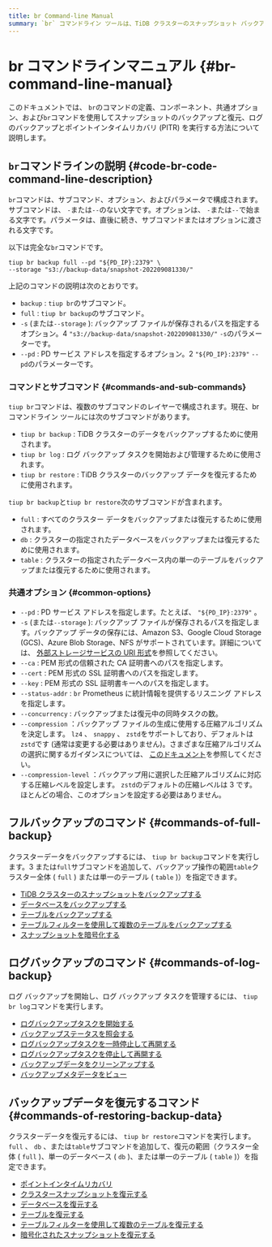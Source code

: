 ```yaml
---
title: br Command-line Manual
summary: `br` コマンドライン ツールは、TiDB クラスターのスナップショット バックアップ、ログ バックアップ、およびポイントインタイム リカバリ (PITR) に使用されます。サブコマンド、オプション、およびパラメーターで構成され、PD サービス アドレスの `--pd` やstorageパスの `-s` などの共通オプションがあります。サブコマンドには、それぞれ特定の機能を持つ `tiup br backup`、`tiup br log`、および `tiup br restore` が含まれます。バックアップ コマンドには `full`、`db`、および `table` オプションが含まれ、ログ バックアップ コマンドと復元コマンドには、バックアップ操作を管理するためのさまざまなタスクがあります。
---
```


# br コマンドラインマニュアル {#br-command-line-manual}

このドキュメントでは、 `br`のコマンドの定義、コンポーネント、共通オプション、および`br`コマンドを使用してスナップショットのバックアップと復元、ログのバックアップとポイントインタイムリカバリ (PITR) を実行する方法について説明します。

## <code>br</code>コマンドラインの説明 {#code-br-code-command-line-description}

`br`コマンドは、サブコマンド、オプション、およびパラメータで構成されます。サブコマンドは、 `-`または`--`のない文字です。オプションは、 `-`または`--`で始まる文字です。パラメータは、直後に続き、サブコマンドまたはオプションに渡される文字です。

以下は完全な`br`コマンドです。

```shell
tiup br backup full --pd "${PD_IP}:2379" \
--storage "s3://backup-data/snapshot-202209081330/"
```

上記のコマンドの説明は次のとおりです。

-   `backup` : `tiup br`のサブコマンド。
-   `full` : `tiup br backup`のサブコマンド。
-   `-s` (または`--storage` ): バックアップ ファイルが保存されるパスを指定するオプション。4 `"s3://backup-data/snapshot-202209081330/"` `-s`のパラメーターです。
-   `--pd` : PD サービス アドレスを指定するオプション。2 `"${PD_IP}:2379"` `--pd`のパラメーターです。

### コマンドとサブコマンド {#commands-and-sub-commands}

`tiup br`コマンドは、複数のサブコマンドのレイヤーで構成されます。現在、br コマンドライン ツールには次のサブコマンドがあります。

-   `tiup br backup` : TiDB クラスターのデータをバックアップするために使用されます。
-   `tiup br log` : ログ バックアップ タスクを開始および管理するために使用されます。
-   `tiup br restore` : TiDB クラスターのバックアップ データを復元するために使用されます。

`tiup br backup`と`tiup br restore`次のサブコマンドが含まれます。

-   `full` : すべてのクラスター データをバックアップまたは復元するために使用されます。
-   `db` : クラスターの指定されたデータベースをバックアップまたは復元するために使用されます。
-   `table` : クラスターの指定されたデータベース内の単一のテーブルをバックアップまたは復元するために使用されます。

### 共通オプション {#common-options}

-   `--pd` : PD サービス アドレスを指定します。たとえば、 `"${PD_IP}:2379"` 。
-   `-s` (または`--storage` ): バックアップ ファイルが保存されるパスを指定します。バックアップ データの保存には、Amazon S3、Google Cloud Storage (GCS)、Azure Blob Storage、NFS がサポートされています。詳細については、 [外部ストレージサービスの URI 形式](/external-storage-uri.md)を参照してください。
-   `--ca` : PEM 形式の信頼された CA 証明書へのパスを指定します。
-   `--cert` : PEM 形式の SSL 証明書へのパスを指定します。
-   `--key` : PEM 形式の SSL 証明書キーへのパスを指定します。
-   `--status-addr` : `br` Prometheus に統計情報を提供するリスニング アドレスを指定します。
-   `--concurrency` : バックアップまたは復元中の同時タスクの数。
-   `--compression` ：バックアップ ファイルの生成に使用する圧縮アルゴリズムを決定します。 `lz4` 、 `snappy` 、 `zstd`をサポートしており、デフォルトは`zstd`です (通常は変更する必要はありません)。さまざまな圧縮アルゴリズムの選択に関するガイダンスについては、 [このドキュメント](https://github.com/EighteenZi/rocksdb_wiki/blob/master/Compression.md)を参照してください。
-   `--compression-level` ：バックアップ用に選択した圧縮アルゴリズムに対応する圧縮レベルを設定します。 `zstd`のデフォルトの圧縮レベルは 3 です。ほとんどの場合、このオプションを設定する必要はありません。

## フルバックアップのコマンド {#commands-of-full-backup}

クラスターデータをバックアップするには、 `tiup br backup`コマンドを実行します。3 または`full`サブコマンドを追加して、バックアップ操作の範囲`table`クラスター全体 ( `full` ) または単一のテーブル ( `table` )）を指定できます。

-   [TiDB クラスターのスナップショットをバックアップする](/br/br-snapshot-manual.md#back-up-cluster-snapshots)
-   [データベースをバックアップする](/br/br-snapshot-manual.md#back-up-a-database)
-   [テーブルをバックアップする](/br/br-snapshot-manual.md#back-up-a-table)
-   [テーブルフィルターを使用して複数のテーブルをバックアップする](/br/br-snapshot-manual.md#back-up-multiple-tables-with-table-filter)
-   [スナップショットを暗号化する](/br/backup-and-restore-storages.md#server-side-encryption)

## ログバックアップのコマンド {#commands-of-log-backup}

ログ バックアップを開始し、ログ バックアップ タスクを管理するには、 `tiup br log`コマンドを実行します。

-   [ログバックアップタスクを開始する](/br/br-pitr-manual.md#start-a-backup-task)
-   [バックアップステータスを照会する](/br/br-pitr-manual.md#query-the-backup-status)
-   [ログバックアップタスクを一時停止して再開する](/br/br-pitr-manual.md#pause-and-resume-a-backup-task)
-   [ログバックアップタスクを停止して再開する](/br/br-pitr-manual.md#stop-and-restart-a-backup-task)
-   [バックアップデータをクリーンアップする](/br/br-pitr-manual.md#clean-up-backup-data)
-   [バックアップメタデータをビュー](/br/br-pitr-manual.md#view-the-backup-metadata)

## バックアップデータを復元するコマンド {#commands-of-restoring-backup-data}

クラスターデータを復元するには、 `tiup br restore`コマンドを実行します。 `full` 、 `db` 、または`table`サブコマンドを追加して、復元の範囲（クラスター全体 ( `full` )、単一のデータベース ( `db` )、または単一のテーブル ( `table` )）を指定できます。

-   [ポイントインタイムリカバリ](/br/br-pitr-manual.md#restore-to-a-specified-point-in-time-pitr)
-   [クラスタースナップショットを復元する](/br/br-snapshot-manual.md#restore-cluster-snapshots)
-   [データベースを復元する](/br/br-snapshot-manual.md#restore-a-database)
-   [テーブルを復元する](/br/br-snapshot-manual.md#restore-a-table)
-   [テーブルフィルターを使用して複数のテーブルを復元する](/br/br-snapshot-manual.md#restore-multiple-tables-with-table-filter)
-   [暗号化されたスナップショットを復元する](/br/br-snapshot-manual.md#restore-encrypted-snapshots)
